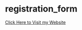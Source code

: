 # registration_form

<a href="https://sanketvyadav.github.io/registration_form/">Click Here to Visit my Website</a>
